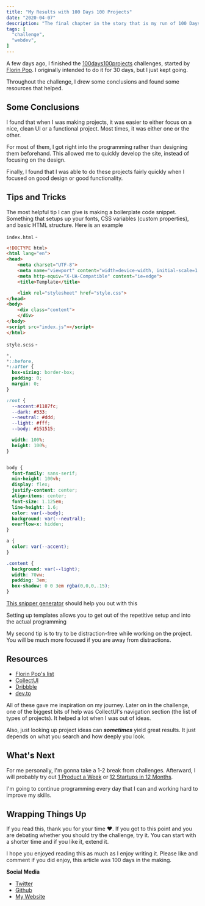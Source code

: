 ```yaml
---
title: "My Results with 100 Days 100 Projects"
date: "2020-04-07"
description: "The final chapter in the story that is my run of 100 Days 100 Projects"
tags: [
  "challenge",
  "webdev",
]
---
```

A few days ago, I finished the [100days100projects](https://www.florin-pop.com/blog/2019/09/100-days-100-projects/) challenges, started by [Florin Pop](https://twitter.com/florinpop1705). I originally intended to do it for 30 days, but I just kept going.

Throughout the challenge, I drew some conclusions and found some resources that helped.



## Some Conclusions
I found that when I was making projects, it was easier to either focus on a nice, clean UI or a functional project. Most times, it was either one or the other.

For most of them, I got right into the programming rather than designing them beforehand. This allowed me to quickly develop the site, instead of focusing on the design.

Finally, I found that I was able to do these projects fairly quickly when I focused on good design or good functionality.

## Tips and Tricks
The most helpful tip I can give is making a boilerplate code snippet. Something that setups up your fonts, CSS variables (custom properties), and basic HTML structure. Here is an example

`index.html` - 
```html
<!DOCTYPE html>
<html lang="en">
<head>
    <meta charset="UTF-8">
    <meta name="viewport" content="width=device-width, initial-scale=1.0">
    <meta http-equiv="X-UA-Compatible" content="ie=edge">
    <title>Template</title>

    <link rel="stylesheet" href="style.css">
</head>
<body>
    <div class="content">
    </div>
</body>
<script src="index.js"></script>
</html>
```
`style.scss` - 
```css
*,
*::before,
*::after {
  box-sizing: border-box;
  padding: 0;
  margin: 0;
}

:root {
  --accent:#1187fc;
  --dark: #333;
  --neutral: #ddd;
  --light: #fff;
  --body: #151515;

  width: 100%;
  height: 100%;
}


body {
  font-family: sans-serif;
  min-height: 100vh;
  display: flex;
  justify-content: center;
  align-items: center;
  font-size: 1.125em;
  line-height: 1.6;
  color: var(--body);
  background: var(--neutral);
  overflow-x: hidden;
}

a { 
  color: var(--accent);
}

.content {
  background: var(--light);
  width: 70vw;
  padding: 3em;
  box-shadow: 0 0 3em rgba(0,0,0,.15);
}
```
[This snipper generator](https://snippet-generator.app/) should help you out with this


Setting up templates allows you to get out of the repetitive setup and into the actual programming

My second tip is to try to be distraction-free while working on the project. You will be much more focused if you are away from distractions.

## Resources
- [Florin Pop's list](https://www.florin-pop.com/blog/2019/09/100-days-100-projects/)
- [CollectUI](http://collectui.com/)
- [Dribbble](https://dribbble.com/)
- [dev.to](https://dev.to)

All of these gave me inspiration on my journey. Later on in the challenge, one of the biggest bits of help was CollectUI's navigation section (the list of types of projects). It helped a lot when I was out of ideas.

Also, just looking up project ideas can ***sometimes*** yield great results. It just depends on what you search and how deeply you look.

## What's Next
For me personally, I'm gonna take a 1-2 break from challenges. Afterward, I will probably try out [1 Product a Week](https://1productaweek.com/) or [12 Startups in 12 Months](https://levels.io/12-startups-12-months/).

I'm going to continue programming every day that I can and working hard to improve my skills.

## Wrapping Things Up
If you read this, thank you for your time ❤️. If you got to this point and you are debating whether you should try the challenge, try it. You can start with a shorter time and if you like it, extend it. 

I hope you enjoyed reading this as much as I enjoy writing it. Please like and comment if you did enjoy, this article was 100 days in the making.

**Social Media**

- [Twitter](https://twitter.com/su_andrewk)
- [Github](https://github.com/ajkachnic)
- [My Website](https://andrewkachnic.now.sh)